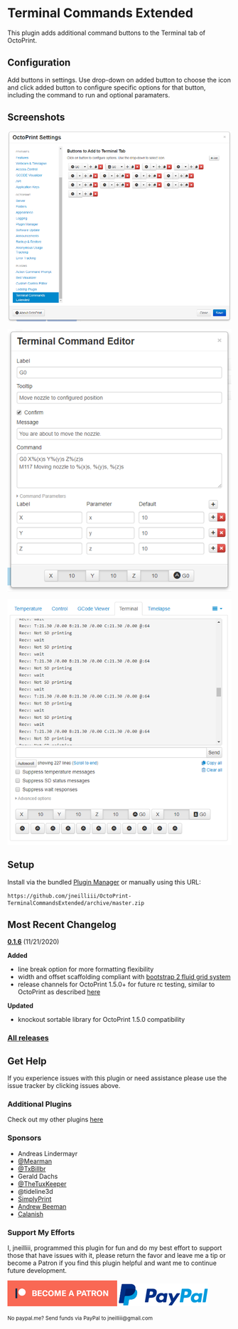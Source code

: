 # Terminal Commands Extended

This plugin adds additional command buttons to the Terminal tab of OctoPrint.

## Configuration

Add buttons in settings. Use drop-down on added button to choose the icon and click added button to configure specific options for that button, including the command to run and optional paramaters.

## Screenshots

![screenshot](screenshot_settings.png)

![screenshot](screenshot_command_editor.png)

![screenshot](screenshot_tab.png)

## Setup

Install via the bundled [Plugin Manager](https://github.com/foosel/OctoPrint/wiki/Plugin:-Plugin-Manager)
or manually using this URL:

    https://github.com/jneilliii/OctoPrint-TerminalCommandsExtended/archive/master.zip

## Most Recent Changelog

**[0.1.6](https://github.com/jneilliii/OctoPrint-TerminalCommandsExtended/releases/tag/0.1.6)** (11/21/2020)

**Added**
* line break option for more formatting flexibility
* width and offset scaffolding compliant with [bootstrap 2 fluid grid system](https://getbootstrap.com/2.3.2/scaffolding.html#fluidGridSystem)
* release channels for OctoPrint 1.5.0+ for future rc testing, similar to OctoPrint as described [here](https://community.octoprint.org/t/how-to-use-the-release-channels-to-help-test-release-candidates/402)

**Updated**
* knockout sortable library for OctoPrint 1.5.0 compatibility

### [All releases](https://github.com/jneilliii/OctoPrint-TerminalCommandsExtended/releases)

## Get Help

If you experience issues with this plugin or need assistance please use the issue tracker by clicking issues above.

### Additional Plugins

Check out my other plugins [here](https://plugins.octoprint.org/by_author/#jneilliii)

### Sponsors
- Andreas Lindermayr
- [@Mearman](https://github.com/Mearman)
- [@TxBillbr](https://github.com/TxBillbr)
- Gerald Dachs
- [@TheTuxKeeper](https://github.com/thetuxkeeper)
- @tideline3d
- [SimplyPrint](https://simplyprint.dk/)
- [Andrew Beeman](https://github.com/Kiendeleo)
- [Calanish](https://github.com/calanish)

### Support My Efforts
I, jneilliii, programmed this plugin for fun and do my best effort to support those that have issues with it, please return the favor and leave me a tip or become a Patron if you find this plugin helpful and want me to continue future development.

[![Patreon](patreon-with-text-new.png)](https://www.patreon.com/jneilliii) [![paypal](paypal-with-text.png)](https://paypal.me/jneilliii)

<small>No paypal.me? Send funds via PayPal to jneilliii&#64;gmail&#46;com</small>